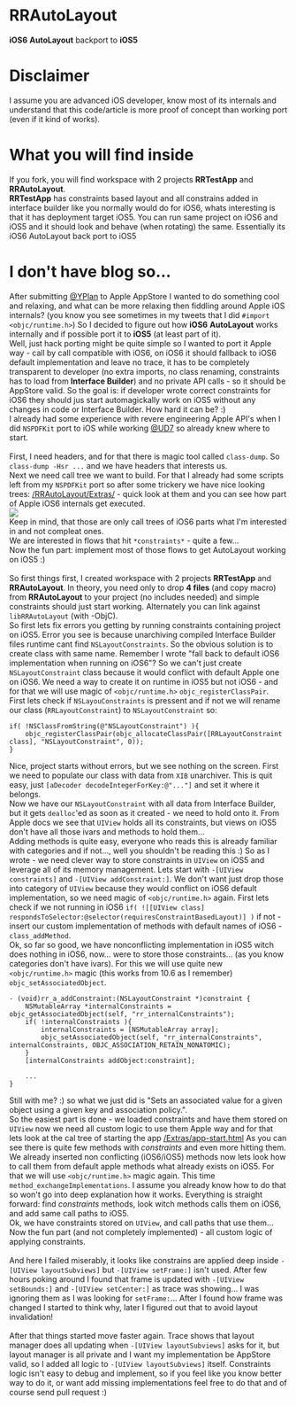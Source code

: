RRAutoLayout
============

**iOS6** **AutoLayout** backport to **iOS5**

Disclaimer
============
I assume you are advanced iOS developer, know most of its internals and understand that this code/article is more proof of concept than working port (even if it kind of works).

What you will find inside
============
If you fork, you will find workspace with 2 projects **RRTestApp** and **RRAutoLayout**.<br />
**RRTestApp** has constraints based layout and all constrains added in interface builder like you normally would do for iOS6, whats interesting is that it has deployment target iOS5. You can run same project on iOS6 and iOS5 and it should look and behave (when rotating) the same. Essentially its iOS6 AutoLayout back port to iOS5

I don't have blog so...
============
After submitting [@YPlan](http://yplanapp.com) to Apple AppStore I wanted to do something cool and relaxing, and what can be more relaxing then fiddling around Apple iOS internals? (you know you see sometimes in my tweets that I did `#import <objc/runtime.h>`) So I decided to figure out how **iOS6** **AutoLayout** works internally and if possible port it to **iOS5** (at least part of it).<br />
Well, just hack porting might be quite simple so I wanted to port it Apple way - call by call compatible with iOS6, on iOS6 it should fallback to iOS6 default implementation and leave no trace, it has to be completely transparent to developer (no extra imports, no class renaming, constraints has to load from **Interface Builder**) and no private API calls - so it should be AppStore valid. So the goal is: if developer wrote correct constraints for iOS6 they should jus start automagickally work on iOS5 without any changes in code or Interface Builder. How hard it can be? :)<br />
I already had some experience with revere engineering Apple API's when I did `NSPDFKit` port to iOS while working [@UD7](http://ud7.com) so already knew where to start.<br /><br />
First, I need headers, and for that there is magic tool called `class-dump`. So `class-dump -Hsr ...` and we have headers that interests us.<br />
Next we need call tree we want to build. For that I already had some scripts left from my `NSPDFKit` port so after some trickery we have nice looking trees: [/RRAutoLayout/Extras/](https://github.com/RolandasRazma/RRAutoLayout/tree/master/Extras) - quick look at them and you can see how part of Apple iOS6 internals get executed.<br />
<a target='_blank' title='ImageShack - Image And Video Hosting' href='http://imageshack.us/photo/my-images/189/callstack.jpg/'><img src='http://img189.imageshack.us/img189/2086/callstack.jpg' border='0'/></a><br />
Keep in mind, that those are only call trees of iOS6 parts what I'm interested in and not compleat ones.<br />
We are interested in flows that hit `*constraints*` - quite a few...<br />
Now the fun part: implement most of those flows to get AutoLayout working on iOS5 :)<br />
<br />
So first things first, I created workspace with 2 projects **RRTestApp** and **RRAutoLayout**. In theory, you need only to drop **4 files** (and copy macro) from **RRAutoLayout** to your project (no includes needed) and simple constraints should just start working. Alternately you can link against `libRRAutoLayout` (with -ObjC).<br />
So first lets fix errors you getting by running constraints containing project on iOS5. Error you see is because unarchiving compiled Interface Builder files runtime cant find `NSLayoutConstraints`. So the obvious solution is to create class with same name. Remember I wrote "fall back to default iOS6 implementation when running on iOS6"? So we can't just create `NSLayoutConstraint` class because it would conflict with default Apple one on iOS6. We need a way to create it on runtime in iOS5 but not iOS6 - and for that we will use magic of `<objc/runtime.h>` `objc_registerClassPair`.<br />
First lets check if `NSLayouConstraints` is pressent and if not we will rename our class (`RRLayoutConstraint`) to `NSLayoutConstraint` so:
```objc
if( !NSClassFromString(@"NSLayoutConstraint") ){
    objc_registerClassPair(objc_allocateClassPair([RRLayoutConstraint class], "NSLayoutConstraint", 0));
}
```
Nice, project starts without errors, but we see nothing on the screen. First we need to populate our class with data from `XIB` unarchiver. This is quit easy, just `[aDecoder decodeIntegerForKey:@"..."]` and set it where it belongs.<br />
Now we have our `NSLayoutConstraint` with all data from Interface Builder, but it gets `dealloc`'ed as soon as it created - we need to hold onto it. From Apple docs we see that `UIView` holds all its constraints, but views on iOS5 don't have all those ivars and methods to hold them...<br />
Adding methods is quite easy, everyone who reads this is already familiar with categories and if not..., well you shouldn't be reading this :) So as I wrote - we need clever way to store constraints in `UIView` on iOS5 and leverage all of its memory management. Lets start with `-[UIView constraints]` and `-[UIView addConstraint:]`. 
We don't want just drop those into category of `UIView` because they would conflict on iOS6 default implementation, so we need magic of `<objc/runtime.h>` again. First lets check if we not running in iOS6 `if( ![[UIView class] respondsToSelector:@selector(requiresConstraintBasedLayout)] )` if not - insert our custom implementation of methods with default names of iOS6 - `class_addMethod`.<br />
Ok, so far so good, we have nonconflicting implementation in iOS5 witch does nothing in iOS6, now... were to store those constraints... (as you know categories don't have ivars). For this we will use quite new `<objc/runtime.h>` magic (this works from 10.6 as I remember) `objc_setAssociatedObject`. 
```objc
- (void)rr_a_addConstraint:(NSLayoutConstraint *)constraint {
    NSMutableArray *internalConstraints = objc_getAssociatedObject(self, "rr_internalConstraints");
    if( !internalConstraints ){
        internalConstraints = [NSMutableArray array];
        objc_setAssociatedObject(self, "rr_internalConstraints", internalConstraints, OBJC_ASSOCIATION_RETAIN_NONATOMIC);
    }
    [internalConstraints addObject:constraint];
    
    ...
}
```
Still with me? :) so what we just did is "Sets an associated value for a given object using a given key and association policy.".<br />
So the easiest part is done - we loaded constraints and have them stored on `UIView` now we need all custom logic to use them Apple way and for that lets look at the cal tree of starting the app [/Extras/app-start.html](https://github.com/RolandasRazma/RRAutoLayout/tree/master/Extras) As you can see there is quite few methods with *constraints* and even more hitting them. We already inserted non conflicting (iOS6/iOS5) methods now lets look how to call them from default apple methods what already exists on iOS5. For that we will use `<objc/runtime.h>` magic again. This time `method_exchangeImplementations`. I assume you already know how to do that so won't go into deep explanation how it works. 
Everything is straight forward: find *constraints* methods, look witch methods calls them on iOS6, and add same call paths to iOS5.<br />
Ok, we have constraints stored on `UIView`, and call paths that use them...<br />
Now the fun part (and not completely implemented) - all custom logic of applying constraints. <br />
<br />
And here I failed miserably, it looks like constrains are applied deep inside `-[UIView layoutSubviews]` but `-[UIView setFrame:]` isn't used. After few hours poking around I found that frame is updated with `-[UIView setBounds:]` and `-[UIView setCenter:]` as trace was showing... I was ignoring them as I was looking for `setFrame:`... After I found how frame was changed I started to think why, later I figured out that to avoid layout invalidation!<br />
<br />
After that things started move faster again. Trace shows that layout manager does all updating when `-[UIView layoutSubviews]` asks for it, but layout manager is all private and I want my implementation be AppStore valid, so I added all logic to `-[UIView layoutSubviews]` itself. Constraints logic isn't easy to debug and implement, so if you feel like you know better way to do it, or want add missing implementations feel free to do that and of course send pull request :)